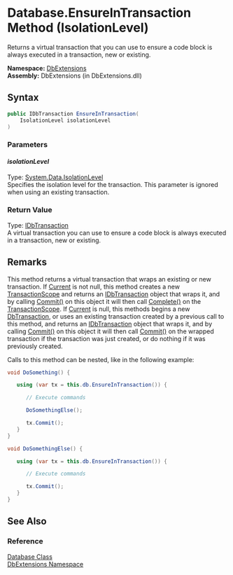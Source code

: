 Database.EnsureInTransaction Method (IsolationLevel)
====================================================
Returns a virtual transaction that you can use to ensure a code block is always executed in a transaction, new or existing.

**Namespace:** [DbExtensions][1]  
**Assembly:** DbExtensions (in DbExtensions.dll)

Syntax
------

```csharp
public IDbTransaction EnsureInTransaction(
	IsolationLevel isolationLevel
)
```

### Parameters

#### *isolationLevel*
Type: [System.Data.IsolationLevel][2]  
 Specifies the isolation level for the transaction. This parameter is ignored when using an existing transaction.

### Return Value
Type: [IDbTransaction][3]  
 A virtual transaction you can use to ensure a code block is always executed in a transaction, new or existing. 

Remarks
-------
 This method returns a virtual transaction that wraps an existing or new transaction. If [Current][4] is not null, this method creates a new [TransactionScope][5] and returns an [IDbTransaction][3] object that wraps it, and by calling [Commit()][6] on this object it will then call [Complete()][7] on the [TransactionScope][5]. If [Current][4] is null, this methods begins a new [DbTransaction][8], or uses an existing transaction created by a previous call to this method, and returns an [IDbTransaction][3] object that wraps it, and by calling [Commit()][6] on this object it will then call [Commit()][9] on the wrapped transaction if the transaction was just created, or do nothing if it was previously created. 

Calls to this method can be nested, like in the following example:

```csharp
void DoSomething() {

   using (var tx = this.db.EnsureInTransaction()) {

      // Execute commands

      DoSomethingElse();

      tx.Commit();
   }
}

void DoSomethingElse() { 

   using (var tx = this.db.EnsureInTransaction()) {

      // Execute commands

      tx.Commit();
   }
}
```


See Also
--------

### Reference
[Database Class][10]  
[DbExtensions Namespace][1]  

[1]: ../README.md
[2]: http://msdn.microsoft.com/en-us/library/xb2zxexk
[3]: http://msdn.microsoft.com/en-us/library/yas366ac
[4]: http://msdn.microsoft.com/en-us/library/f1a9t75e
[5]: http://msdn.microsoft.com/en-us/library/h5w5se33
[6]: http://msdn.microsoft.com/en-us/library/00w6tek6
[7]: http://msdn.microsoft.com/en-us/library/ms149857
[8]: http://msdn.microsoft.com/en-us/library/xtczstkw
[9]: http://msdn.microsoft.com/en-us/library/syk8k1ct
[10]: README.md